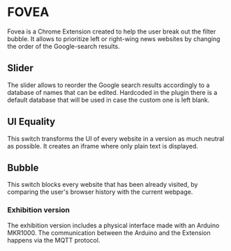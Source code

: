 # FOVEA

Fovea is a Chrome Extension created to help the user break out the filter bubble. It allows to prioritize left or right-wing news websites by changing the order of the Google-search results.

## Slider
The slider allows to reorder the Google search results accordingly to a database of names that can be edited.
Hardcoded in the plugin there is a default database that will be used in case the custom one is left blank.

## UI Equality
This switch transforms the UI of every website in a version as much neutral as possible. It creates an iframe where only plain text is displayed.

## Bubble
This switch blocks every website that has been already visited, by comparing the user's browser history with the current webpage.

### Exhibition version
The exhibition version includes a physical interface made with an Arduino MKR1000. The communication between the Arduino and the Extension happens via the MQTT protocol.
